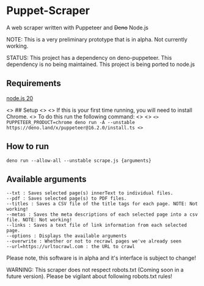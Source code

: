 # Puppet-Scraper

A web scraper written with Puppeteer and ~~Deno~~ Node.js

NOTE: This is a very preliminary prototype that is in alpha. Not currently working. 

STATUS: This project has a dependency on deno-puppeteer. This dependency is no being maintained.
This project is being ported to node.js


## Requirements
[node.js 20](https://nodejs.org/)

<> ## Setup
<>
<> If this is your first time running, you will need to install Chrome.
<> To do this run the following command:
<>
<> ```
<> PUPPETEER_PRODUCT=chrome deno run -A --unstable https://deno.land/x/puppeteer@16.2.0/install.ts
<> ```

## How to run

```
deno run --allow-all --unstable scrape.js {arguments}
```

## Available arguments

```
--txt : Saves selected page(s) innerText to individual files.
--pdf : Saves selected page(s) to PDF files.
--titles : Saves a CSV file of the title tags for each page. NOTE: Not working!
--metas : Saves the meta descriptions of each selected page into a csv file. NOTE: Not working!
--links : Saves a text file of link information from each selected page. 
--options : Displays the available arguments
--overwrite : Whether or not to recrawl pages we've already seen 
--url=https://urltocrawl.com : the URL to crawl
```

Please note, this software is in alpha and it's interface is subject to change!

WARNING: This scraper does not respect robots.txt (Coming soon in a future version). Please be vigilant about following robots.txt rules!
